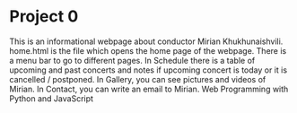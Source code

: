 # Project 0
This is an informational webpage about conductor Mirian Khukhunaishvili.
home.html is the file which opens the home page of the webpage.
There is a menu bar to go to different pages.
In Schedule there is a table of upcoming and past concerts and notes if upcoming
concert is today or it is cancelled / postponed.
In Gallery, you can see pictures and videos of Mirian.
In Contact, you can write an email to Mirian. 
Web Programming with Python and JavaScript
